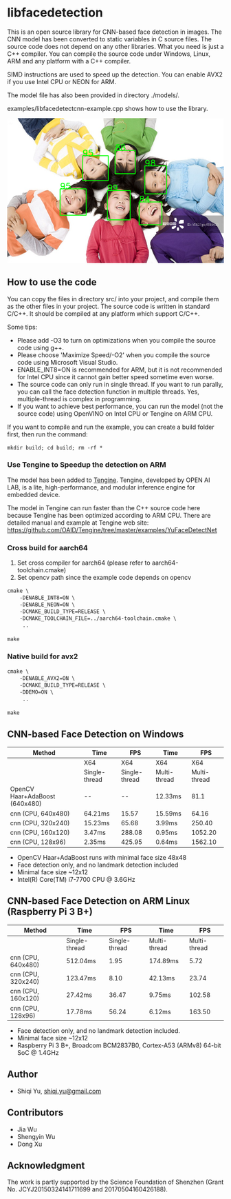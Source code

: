 # libfacedetection

This is an open source library for CNN-based face detection in images. The CNN model has been converted to static variables in C source files. The source code does not depend on any other libraries. What you need is just a C++ compiler. You can compile the source code under Windows, Linux, ARM and any platform with a C++ compiler.

SIMD instructions are used to speed up the detection. You can enable AVX2 if you use Intel CPU or NEON for ARM.

The model file has also been provided in directory ./models/.

examples/libfacedetectcnn-example.cpp shows how to use the library.

![Examples](/images/cnnresult.png "Detection example")

## How to use the code

You can copy the files in directory src/ into your project, and compile them as the other files in your project. The source code is written in standard C/C++. It should be compiled at any platform which support C/C++.

Some tips:
* Please add -O3 to turn on optimizations when you compile the source code using g++.
* Please choose 'Maximize Speed/-O2' when you compile the source code using Microsoft Visual Studio.
* ENABLE_INT8=ON is recommended for ARM, but it is not recommended for Intel CPU since it cannot gain better speed sometime even worse.
* The source code can only run in single thread. If you want to run parally, you can call the face detection function in multiple threads. Yes, multiple-thread is complex in programming.
* If you want to achieve best performance, you can run the model (not the source code) using OpenVINO on Intel CPU or Tengine on ARM CPU.

If you want to compile and run the example, you can create a build folder first, then run the command:

```
mkdir build; cd build; rm -rf *
```

### Use Tengine to Speedup the detection on ARM
The model has been added to [Tengine](https://github.com/OAID/Tengine). Tengine, developed by OPEN AI LAB, is a lite, high-performance, and modular inference engine for embedded device. 

The model in Tengine can run faster than the C++ source code here because Tengine has been optimized according to ARM CPU. There are detailed manual and example at Tengine web site: https://github.com/OAID/Tengine/tree/master/examples/YuFaceDetectNet

### Cross build for aarch64
1. Set cross compiler for aarch64 (please refer to aarch64-toolchain.cmake)
2. Set opencv path since the example code depends on opencv

```
cmake \
    -DENABLE_INT8=ON \
    -DENABLE_NEON=ON \
    -DCMAKE_BUILD_TYPE=RELEASE \
    -DCMAKE_TOOLCHAIN_FILE=../aarch64-toolchain.cmake \
     ..

make
```

### Native build for avx2
```
cmake \
    -DENABLE_AVX2=ON \
    -DCMAKE_BUILD_TYPE=RELEASE \
    -DDEMO=ON \
     ..

make
```

## CNN-based Face Detection on Windows

| Method             |Time          | FPS         |Time          | FPS         |
|--------------------|--------------|-------------|--------------|-------------|
|                    |  X64         |X64          |  X64         |X64          |
|                    |Single-thread |Single-thread|Multi-thread  |Multi-thread |
|OpenCV Haar+AdaBoost (640x480)|   --         | --          | 12.33ms      |   81.1      |
|cnn (CPU, 640x480)  |  64.21ms     | 15.57       | 15.59ms      |   64.16     |
|cnn (CPU, 320x240)  |  15.23ms     | 65.68       |  3.99ms      |  250.40     |
|cnn (CPU, 160x120)  |   3.47ms     | 288.08      |  0.95ms      | 1052.20     |
|cnn (CPU, 128x96)   |   2.35ms     | 425.95      |  0.64ms      | 1562.10     |

* OpenCV Haar+AdaBoost runs with minimal face size 48x48
* Face detection only, and no landmark detection included
* Minimal face size ~12x12
* Intel(R) Core(TM) i7-7700 CPU @ 3.6GHz

## CNN-based Face Detection on ARM Linux (Raspberry Pi 3 B+)

| Method             |Time          | FPS         |Time          | FPS         |
|--------------------|--------------|-------------|--------------|-------------|
|                    |Single-thread |Single-thread|Multi-thread  |Multi-thread |
|cnn (CPU, 640x480)  |  512.04ms    |  1.95       |  174.89ms    |   5.72      |
|cnn (CPU, 320x240)  |  123.47ms    |  8.10       |   42.13ms    |  23.74      |
|cnn (CPU, 160x120)  |   27.42ms    | 36.47       |    9.75ms    | 102.58      |
|cnn (CPU, 128x96)   |   17.78ms    | 56.24       |    6.12ms    | 163.50      |

* Face detection only, and no landmark detection included.
* Minimal face size ~12x12
* Raspberry Pi 3 B+, Broadcom BCM2837B0, Cortex-A53 (ARMv8) 64-bit SoC @ 1.4GHz


## Author
* Shiqi Yu, <shiqi.yu@gmail.com>

## Contributors
* Jia Wu
* Shengyin Wu
* Dong Xu

## Acknowledgment
The work is partly supported by the Science Foundation of Shenzhen (Grant No. JCYJ20150324141711699 and 20170504160426188).
